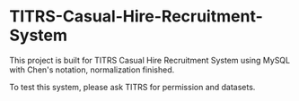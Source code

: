 # TITRS-Casual-Hire-Recruitment-System
This project is built for TITRS Casual Hire Recruitment System using MySQL with Chen's notation, normalization finished.

To test this system, please ask TITRS for permission and datasets.
